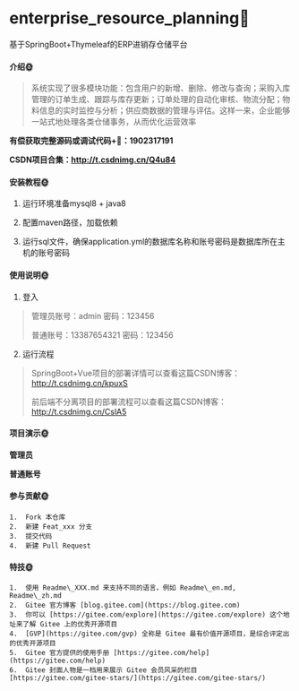 # enterprise_resource_planning🎂
基于SpringBoot+Thymeleaf的ERP进销存仓储平台

#### 介绍🌞

> 系统实现了很多模块功能：包含用户的新增、删除、修改与查询；采购入库管理的订单生成、跟踪与库存更新；订单处理的自动化审核、物流分配；物料信息的实时监控与分析；供应商数据的管理与评估。这样一来，企业能够一站式地处理各类仓储事务，从而优化运营效率

**有偿获取完整源码或调试代码+🐧：1902317191**

**CSDN项目合集：http://t.csdnimg.cn/Q4u84**


#### 安装教程🌞

1. 运行环境准备mysql8 + java8

2. 配置maven路径，加载依赖

3. 运行sql文件，确保application.yml的数据库名称和账号密码是数据库所在主机的账号密码

#### 使用说明🌞

1. 登入

> 管理员账号：admin	密码：123456
>
> 普通账号：13387654321	密码：123456

2. 运行流程

>  SpringBoot+Vue项目的部署详情可以查看这篇CSDN博客：http://t.csdnimg.cn/kpuxS
>
>  前后端不分离项目的部署流程可以查看这篇CSDN博客：http://t.csdnimg.cn/CslA5

#### 项目演示🌞

**管理员**



**普通账号**



#### 参与贡献🌞

    1.  Fork 本仓库
    2.  新建 Feat_xxx 分支
    3.  提交代码
    4.  新建 Pull Request


#### 特技🌞

    1.  使用 Readme\_XXX.md 来支持不同的语言，例如 Readme\_en.md, Readme\_zh.md
    2.  Gitee 官方博客 [blog.gitee.com](https://blog.gitee.com)
    3.  你可以 [https://gitee.com/explore](https://gitee.com/explore) 这个地址来了解 Gitee 上的优秀开源项目
    4.  [GVP](https://gitee.com/gvp) 全称是 Gitee 最有价值开源项目，是综合评定出的优秀开源项目
    5.  Gitee 官方提供的使用手册 [https://gitee.com/help](https://gitee.com/help)
    6.  Gitee 封面人物是一档用来展示 Gitee 会员风采的栏目 [https://gitee.com/gitee-stars/](https://gitee.com/gitee-stars/)
